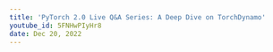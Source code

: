 ```yaml
---
title: 'PyTorch 2.0 Live Q&A Series: A Deep Dive on TorchDynamo'
youtube_id: 5FNHwPIyHr8
date: Dec 20, 2022
---
```

